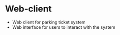 # Web-client
- Web client for parking ticket system
- Web interface for users to interact with the system
